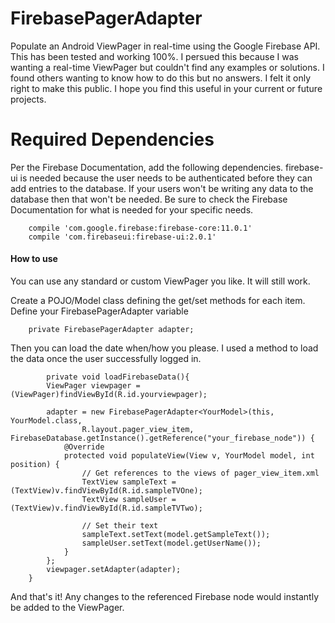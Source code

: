 # FirebasePagerAdapter

Populate an Android ViewPager in real-time using the Google Firebase API.
This has been tested and working 100%. I persued this because I was wanting a real-time ViewPager but couldn't find any examples or solutions. I found others wanting to know how to do this but no answers. I felt it only right to make this public. I hope you find this useful in your current or future projects.
# Required Dependencies
Per the Firebase Documentation, add the following dependencies. firebase-ui is needed because the user needs to be authenticated before they can add entries to the database. If your users won't be writing any data to the database then that won't be needed. Be sure to check the Firebase Documentation for what is needed for your specific needs.

```
    compile 'com.google.firebase:firebase-core:11.0.1'
    compile 'com.firebaseui:firebase-ui:2.0.1'
```

#### How to use

You can use any standard or custom ViewPager you like. It will still work.

Create a POJO/Model class defining the get/set methods for each item.
Define your FirebasePagerAdapter variable

```
    private FirebasePagerAdapter adapter;
```

Then you can load the date when/how you please. I used a method to load the data once the user successfully logged in.
```
    	private void loadFirebaseData(){
		ViewPager viewpager = (ViewPager)findViewById(R.id.yourviewpager);

		adapter = new FirebasePagerAdapter<YourModel>(this, YourModel.class,
				R.layout.pager_view_item, FirebaseDatabase.getInstance().getReference("your_firebase_node")) {
			@Override
			protected void populateView(View v, YourModel model, int position) {
				// Get references to the views of pager_view_item.xml
				TextView sampleText = (TextView)v.findViewById(R.id.sampleTVOne);
				TextView sampleUser = (TextView)v.findViewById(R.id.sampleTVTwo);

				// Set their text
				sampleText.setText(model.getSampleText());
				sampleUser.setText(model.getUserName());
			}
		};
		viewpager.setAdapter(adapter);
	}
```

And that's it! Any changes to the referenced Firebase node would instantly be added to the ViewPager.
